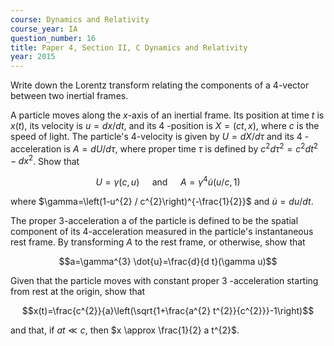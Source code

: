 ```yaml
---
course: Dynamics and Relativity
course_year: IA
question_number: 16
title: Paper 4, Section II, C Dynamics and Relativity
year: 2015
---
```




Write down the Lorentz transform relating the components of a 4-vector between two inertial frames.

A particle moves along the $x$-axis of an inertial frame. Its position at time $t$ is $x(t)$, its velocity is $u=d x / d t$, and its 4 -position is $X=(c t, x)$, where $c$ is the speed of light. The particle's 4-velocity is given by $U=d X / d \tau$ and its 4 -acceleration is $A=d U / d \tau$, where proper time $\tau$ is defined by $c^{2} d \tau^{2}=c^{2} d t^{2}-d x^{2}$. Show that

$$U=\gamma(c, u) \quad \text { and } \quad A=\gamma^{4} \dot{u}(u / c, 1)$$

where $\gamma=\left(1-u^{2} / c^{2}\right)^{-\frac{1}{2}}$ and $\dot{u}=d u / d t$.

The proper 3-acceleration a of the particle is defined to be the spatial component of its 4-acceleration measured in the particle's instantaneous rest frame. By transforming $A$ to the rest frame, or otherwise, show that

$$a=\gamma^{3} \dot{u}=\frac{d}{d t}(\gamma u)$$

Given that the particle moves with constant proper 3 -acceleration starting from rest at the origin, show that

$$x(t)=\frac{c^{2}}{a}\left(\sqrt{1+\frac{a^{2} t^{2}}{c^{2}}}-1\right)$$

and that, if $a t \ll c$, then $x \approx \frac{1}{2} a t^{2}$.